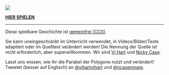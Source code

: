 ![](http://i.imgur.com/FMRT17U.png)

**[HIER SPIELEN](http://ncase.me/polygons-de)**

---

Diese spielbare Geschichte ist [gemeinfrei (CC0)](http://creativecommons.org/publicdomain/zero/1.0/deed.de).
			
Sie kann uneingeschränkt im Unterricht verwendet,
in Videos/Bilder/Texte adaptiert
oder im Quelltext verändert werden!
Die Nennung der Quelle ist nicht erforderlich, aber superwillkommen.
Wir sind [Vi Hart](http://vihart.com/) und [Nicky Case](http://ncase.me/).

Lasst uns wissen, wie ihr die Parabel der Polygone nutzt und verändert!    
Tweetet (besser auf Englisch) an
[@vihartvihart](https://twitter.com/vihartvihart) und
[@ncasenmare](https://twitter.com/ncasenmare).
